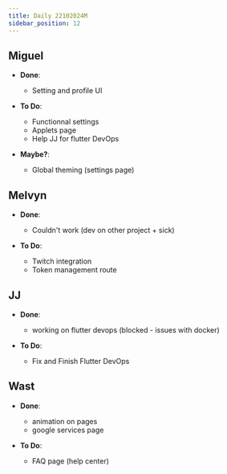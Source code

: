 ```yaml
---
title: Daily 22102024M
sidebar_position: 12
---
```


## Miguel

- **Done**:

  - Setting and profile UI

- **To Do**:
  - Functionnal settings
  - Applets page
  - Help JJ for flutter DevOps

- **Maybe?**:
  - Global theming (settings page)

## Melvyn

- **Done**:
  - Couldn't work (dev on other project + sick)

- **To Do**:
  - Twitch integration
  - Token management route

## JJ

- **Done**:
  - working on flutter devops (blocked - issues with docker)

- **To Do**:
  - Fix and Finish Flutter DevOps

## Wast

- **Done**:
  - animation on pages
  - google services page

- **To Do**:
  - FAQ page (help center)

